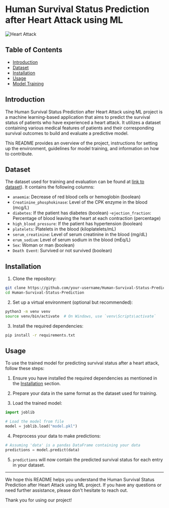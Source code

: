 # Human Survival Status Prediction after Heart Attack using ML

![Heart Attack]([https://example.com/path/to/heart-attack-image.png](https://www.google.com/url?sa=i&url=https%3A%2F%2Fen.wikipedia.org%2Fwiki%2FMyocardial_infarction&psig=AOvVaw26xebCvHNUKH6kePOm_A8i&ust=1690182286575000&source=images&cd=vfe&opi=89978449&ved=0CBEQjRxqFwoTCJD4_fmhpIADFQAAAAAdAAAAABAE))

## Table of Contents

- [Introduction](#introduction)
- [Dataset](#dataset)
- [Installation](#installation)
- [Usage](#usage)
- [Model Training](#model-training)

## Introduction

The Human Survival Status Prediction after Heart Attack using ML project is a machine learning-based application that aims to predict the survival status of patients who have experienced a heart attack. It utilizes a dataset containing various medical features of patients and their corresponding survival outcomes to build and evaluate a predictive model.

This README provides an overview of the project, instructions for setting up the environment, guidelines for model training, and information on how to contribute.

## Dataset

The dataset used for training and evaluation can be found at [link to dataset]([https://example.com/path/to/dataset](https://www.kaggle.com/datasets/andrewmvd/heart-failure-clinical-data)https://www.kaggle.com/datasets/andrewmvd/heart-failure-clinical-data)). It contains the following columns:

- `anaemia`: Decrease of red blood cells or hemoglobin (boolean)
- `Creatinine_phosphokinase`: Level of the CPK enzyme in the blood (mcg/L)
- `diabetes`: If the patient has diabetes (boolean)
-`ejection_fraction`: Percentage of blood leaving the heart at each contraction (percentage)
- `high_blood_pressure`: If the patient has hypertension (boolean)
- `platelets`: Platelets in the blood (kiloplatelets/mL)
- `serum_creatinine`: Level of serum creatinine in the blood (mg/dL)
- `erum_sodium`: Level of serum sodium in the blood (mEq/L)
- `Sex`: Woman or man (boolean)
- `Death Event`: Survived or not survived (boolean)
  
## Installation

1. Clone the repository:

```bash
git clone https://github.com/your-username/Human-Survival-Status-Prediction.git
cd Human-Survival-Status-Prediction
```

2. Set up a virtual environment (optional but recommended):

```bash
python3 -m venv venv
source venv/bin/activate  # On Windows, use `venv\Scripts\activate`
```

3. Install the required dependencies:

```bash
pip install -r requirements.txt
```

## Usage

To use the trained model for predicting survival status after a heart attack, follow these steps:

1. Ensure you have installed the required dependencies as mentioned in the [Installation](#installation) section.

2. Prepare your data in the same format as the dataset used for training.

3. Load the trained model:

```python
import joblib

# Load the model from file
model = joblib.load("model.pkl")
```

4. Preprocess your data to make predictions:

```python
# Assuming 'data' is a pandas DataFrame containing your data
predictions = model.predict(data)
```

5. `predictions` will now contain the predicted survival status for each entry in your dataset.

---

We hope this README helps you understand the Human Survival Status Prediction after Heart Attack using ML project. If you have any questions or need further assistance, please don't hesitate to reach out.

Thank you for using our project!
